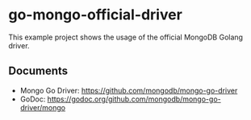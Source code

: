 # go-mongo-official-driver
This example project shows the usage of the official MongoDB Golang driver.

## Documents
- Mongo Go Driver: https://github.com/mongodb/mongo-go-driver
- GoDoc: https://godoc.org/github.com/mongodb/mongo-go-driver/mongo
